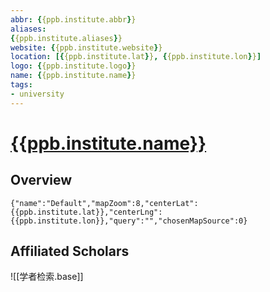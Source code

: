 ```yaml
---
abbr: {{ppb.institute.abbr}}
aliases:
{{ppb.institute.aliases}}
website: {{ppb.institute.website}}
location: [{{ppb.institute.lat}}, {{ppb.institute.lon}}]
logo: {{ppb.institute.logo}}
name: {{ppb.institute.name}}
tags:
- university
---
```


# [{{ppb.institute.name}}]({{ppb.institute.website}})

## Overview

```mapview
{"name":"Default","mapZoom":8,"centerLat":{{ppb.institute.lat}},"centerLng":{{ppb.institute.lon}},"query":"","chosenMapSource":0}
```

## Affiliated Scholars

![[学者检索.base]]